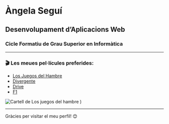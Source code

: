 # Àngela Seguí

## Desenvolupament d’Aplicacions Web
### Cicle Formatiu de Grau Superior en Informàtica

---

### 🎬 Les meues pel·lícules preferides:
- [Los Juegos del Hambre](https://www.imdb.com/title/tt1392170/)
- [Divergente](https://www.imdb.com/title/tt1840309/)
- [Drive](https://www.imdb.com/title/tt0780504/)
- [F1](https://www.imdb.com/es-es/title/tt16311594/?ref_=fn_all_ttl_1)

![Cartell de Los juegos del hambre](https://m.media-amazon.com/images/I/71T1Z5w7DqL._AC_SY679_.jpg)
)



---

Gràcies per visitar el meu perfil! 😊
